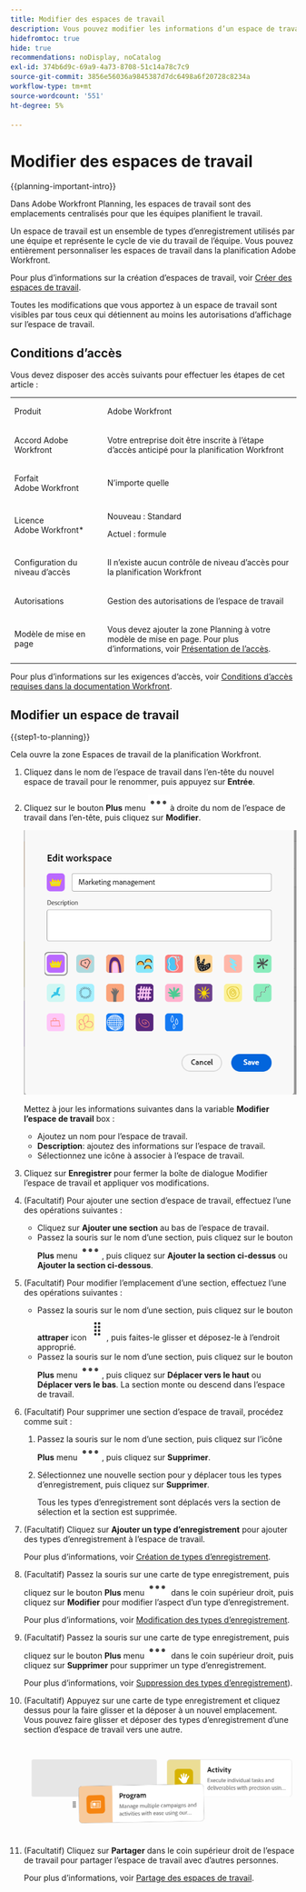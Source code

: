 ```yaml
---
title: Modifier des espaces de travail
description: Vous pouvez modifier les informations d’un espace de travail existant, par exemple le renommer.
hidefromtoc: true
hide: true
recommendations: noDisplay, noCatalog
exl-id: 374b6d9c-69a9-4a73-8708-51c14a78c7c9
source-git-commit: 3856e56036a9845387d7dc6498a6f20728c8234a
workflow-type: tm+mt
source-wordcount: '551'
ht-degree: 5%

---
```


<!--update the metadata with real information when making this available in TOC and in the left nav-->

# Modifier des espaces de travail

{{planning-important-intro}}

Dans Adobe Workfront Planning, les espaces de travail sont des emplacements centralisés pour que les équipes planifient le travail.

Un espace de travail est un ensemble de types d’enregistrement utilisés par une équipe et représente le cycle de vie du travail de l’équipe. Vous pouvez entièrement personnaliser les espaces de travail dans la planification Adobe Workfront.

Pour plus d’informations sur la création d’espaces de travail, voir [Créer des espaces de travail](/help/quicksilver/planning/architecture/create-workspaces.md).

Toutes les modifications que vous apportez à un espace de travail sont visibles par tous ceux qui détiennent au moins les autorisations d’affichage sur l’espace de travail.

## Conditions d’accès

Vous devez disposer des accès suivants pour effectuer les étapes de cet article :

<table style="table-layout:auto">
 <col>
 </col>
 <col>
 </col>
 <tbody>
    <tr>
<tr>
<td>
   <p> Produit</p> </td>
   <td>
   <p> Adobe Workfront</p> </td>
  </tr>  
 <td role="rowheader"><p>Accord Adobe Workfront</p></td>
   <td>
<p>Votre entreprise doit être inscrite à l’étape d’accès anticipé pour la planification Workfront </p>
   </td>
  </tr>
  <tr>
   <td role="rowheader"><p>Forfait Adobe Workfront</p></td>
   <td>
<p>N’importe quelle</p>
   </td>
  </tr>
  <tr>
   <td role="rowheader"><p>Licence Adobe Workfront*</p></td>
   <td>
   <p>Nouveau : Standard</p>
   <p>Actuel : formule</p> 
  </td>
  </tr>

<tr>
   <td role="rowheader"><p>Configuration du niveau d’accès</p></td>
   <td> <p>Il n’existe aucun contrôle de niveau d’accès pour la planification Workfront</p>
</td>
  </tr>

<tr>
   <td role="rowheader"><p>Autorisations</p></td>
   <td> <p>Gestion des autorisations de l’espace de travail </p>  
</td>
  </tr>

<tr>
   <td role="rowheader"><p>Modèle de mise en page</p></td>
   <td> <p>Vous devez ajouter la zone Planning à votre modèle de mise en page. Pour plus d’informations, voir <a href="/help/quicksilver/planning/access/access-overview.md">Présentation de l’accès</a>. </p>  
</td>
  </tr>

</tbody>
</table>

Pour plus d’informations sur les exigences d’accès, voir [Conditions d’accès requises dans la documentation Workfront](/help/quicksilver/administration-and-setup/add-users/access-levels-and-object-permissions/access-level-requirements-in-documentation.md).


## Modifier un espace de travail

{{step1-to-planning}}

Cela ouvre la zone Espaces de travail de la planification Workfront.

1. Cliquez dans le nom de l’espace de travail dans l’en-tête du nouvel espace de travail pour le renommer, puis appuyez sur **Entrée**.
1. Cliquez sur le bouton **Plus** menu ![](assets/more-menu.png)à droite du nom de l’espace de travail dans l’en-tête, puis cliquez sur **Modifier**.

   ![](assets/edit-workspace-box.png)

   Mettez à jour les informations suivantes dans la variable **Modifier l’espace de travail** box :

   * Ajoutez un nom pour l’espace de travail. <!--did they add a label for this field?-->
   * **Description**: ajoutez des informations sur l’espace de travail.
   * Sélectionnez une icône à associer à l’espace de travail.

1. Cliquez sur **Enregistrer** pour fermer la boîte de dialogue Modifier l’espace de travail et appliquer vos modifications.

1. (Facultatif) Pour ajouter une section d’espace de travail, effectuez l’une des opérations suivantes :

   * Cliquez sur **Ajouter une section** au bas de l’espace de travail.
   * Passez la souris sur le nom d’une section, puis cliquez sur le bouton **Plus** menu ![](assets/more-menu.png), puis cliquez sur **Ajouter la section ci-dessus** ou **Ajouter la section ci-dessous**.

1. (Facultatif) Pour modifier l’emplacement d’une section, effectuez l’une des opérations suivantes :

   * Passez la souris sur le nom d’une section, puis cliquez sur le bouton **attraper** icon ![](assets/grab-icon.png), puis faites-le glisser et déposez-le à l’endroit approprié.
   * Passez la souris sur le nom d’une section, puis cliquez sur le bouton **Plus** menu ![](assets/more-menu.png), puis cliquez sur **Déplacer vers le haut** ou **Déplacer vers le bas**. La section monte ou descend dans l’espace de travail.

1. (Facultatif) Pour supprimer une section d’espace de travail, procédez comme suit :

   1. Passez la souris sur le nom d’une section, puis cliquez sur l’icône **Plus** menu ![](assets/more-menu.png), puis cliquez sur **Supprimer**. <!--add screen shot when UI is final?-->
   1. Sélectionnez une nouvelle section pour y déplacer tous les types d’enregistrement, puis cliquez sur **Supprimer**. <!--check the button name; logged a bug to change it to "Delete" from "Delete section".-->

      Tous les types d’enregistrement sont déplacés vers la section de sélection et la section est supprimée.

1. (Facultatif) Cliquez sur **Ajouter un type d’enregistrement** pour ajouter des types d’enregistrement à l’espace de travail.

   Pour plus d’informations, voir [Création de types d’enregistrement](/help/quicksilver/planning/architecture/create-record-types.md).

1. (Facultatif) Passez la souris sur une carte de type enregistrement, puis cliquez sur le bouton **Plus** menu ![](assets/more-menu.png) dans le coin supérieur droit, puis cliquez sur **Modifier** pour modifier l’aspect d’un type d’enregistrement.

   Pour plus d’informations, voir [Modification des types d’enregistrement](/help/quicksilver/planning/architecture/edit-record-types.md).

1. (Facultatif) Passez la souris sur une carte de type enregistrement, puis cliquez sur le bouton **Plus** menu ![](assets/more-menu.png) dans le coin supérieur droit, puis cliquez sur **Supprimer** pour supprimer un type d’enregistrement.

   Pour plus d’informations, voir [Suppression des types d’enregistrement](/help/quicksilver/planning/architecture/delete-record-types.md)).

1. (Facultatif) Appuyez sur une carte de type enregistrement et cliquez dessus pour la faire glisser et la déposer à un nouvel emplacement. Vous pouvez faire glisser et déposer des types d’enregistrement d’une section d’espace de travail vers une autre.

   ![](assets/drag-and-drop-record-types-in-a-workspace.png)

1. (Facultatif) Cliquez sur **Partager** dans le coin supérieur droit de l’espace de travail pour partager l’espace de travail avec d’autres personnes.

   Pour plus d’informations, voir [Partage des espaces de travail](/help/quicksilver/planning/access/share-workspaces.md).
